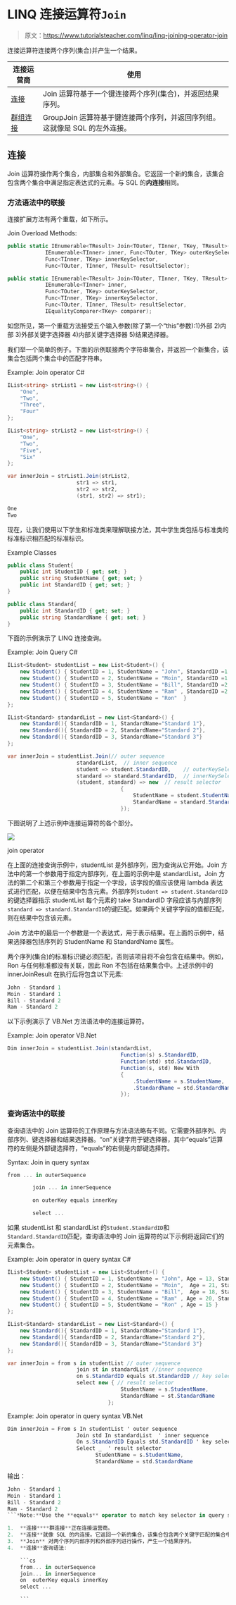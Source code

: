 # LINQ 连接运算符`Join`

> 原文：<https://www.tutorialsteacher.com/linq/linq-joining-operator-join>

连接运算符连接两个序列(集合)并产生一个结果。

| 连接运营商 | 使用 |
| --- | --- |
| [连接](#join) | Join 运算符基于一个键连接两个序列(集合)，并返回结果序列。 |
| [群组连接](/linq/linq-joining-operator-groupjoin) | GroupJoin 运算符基于键连接两个序列，并返回序列组。这就像是 SQL 的左外连接。 |

## 连接

Join 运算符操作两个集合，内部集合和外部集合。它返回一个新的集合，该集合包含两个集合中满足指定表达式的元素。与 SQL 的**内连接**相同。

### 方法语法中的联接

连接扩展方法有两个重载，如下所示。

Join Overload Methods:

```cs
public static IEnumerable<TResult> Join<TOuter, TInner, TKey, TResult>(this IEnumerable<TOuter> outer, 
            IEnumerable<TInner> inner, Func<TOuter, TKey> outerKeySelector, 
            Func<TInner, TKey> innerKeySelector, 
            Func<TOuter, TInner, TResult> resultSelector);

public static IEnumerable<TResult> Join<TOuter, TInner, TKey, TResult>(this IEnumerable<TOuter> outer, 
            IEnumerable<TInner> inner, 
            Func<TOuter, TKey> outerKeySelector,
            Func<TInner, TKey> innerKeySelector, 
            Func<TOuter, TInner, TResult> resultSelector,
            IEqualityComparer<TKey> comparer);

```

如您所见，第一个重载方法接受五个输入参数(除了第一个“this”参数):1)外部 2)内部 3)外部关键字选择器 4)内部关键字选择器 5)结果选择器。

我们举一个简单的例子。下面的示例联接两个字符串集合，并返回一个新集合，该集合包括两个集合中的匹配字符串。

Example: Join operator C#

```cs
IList<string> strList1 = new List<string>() { 
    "One", 
    "Two", 
    "Three", 
    "Four"
};

IList<string> strList2 = new List<string>() { 
    "One", 
    "Two", 
    "Five", 
    "Six"
};

var innerJoin = strList1.Join(strList2,
                      str1 => str1, 
                      str2 => str2, 
                      (str1, str2) => str1);
```

```cs
One
Two
```

现在，让我们使用以下学生和标准类来理解联接方法，其中学生类包括与标准类的标准标识相匹配的标准标识。

Example Classes

```cs
public class Student{ 
    public int StudentID { get; set; }
    public string StudentName { get; set; }
    public int StandardID { get; set; }
}

public class Standard{ 
    public int StandardID { get; set; }
    public string StandardName { get; set; }
}
```

下面的示例演示了 LINQ 连接查询。

Example: Join Query C#

```cs
IList<Student> studentList = new List<Student>() { 
    new Student() { StudentID = 1, StudentName = "John", StandardID =1 },
    new Student() { StudentID = 2, StudentName = "Moin", StandardID =1 },
    new Student() { StudentID = 3, StudentName = "Bill", StandardID =2 },
    new Student() { StudentID = 4, StudentName = "Ram" , StandardID =2 },
    new Student() { StudentID = 5, StudentName = "Ron"  } 
};

IList<Standard> standardList = new List<Standard>() { 
    new Standard(){ StandardID = 1, StandardName="Standard 1"},
    new Standard(){ StandardID = 2, StandardName="Standard 2"},
    new Standard(){ StandardID = 3, StandardName="Standard 3"}
};

var innerJoin = studentList.Join(// outer sequence 
                      standardList,  // inner sequence 
                      student => student.StandardID,    // outerKeySelector
                      standard => standard.StandardID,  // innerKeySelector
                      (student, standard) => new  // result selector
                                    {
                                        StudentName = student.StudentName,
                                        StandardName = standard.StandardName
                                    });
```

下图说明了上述示例中连接运算符的各个部分。

[![](img/e81b543cc7d1fea8f913d16ec54a1447.png)](../../Content/images/linq/linq-join-operator.png)

join operator



在上面的连接查询示例中，studentList 是外部序列，因为查询从它开始。Join 方法中的第一个参数用于指定内部序列，在上面的示例中是 standardList。Join 方法的第二个和第三个参数用于指定一个字段，该字段的值应该使用 lambda 表达式进行匹配，以便在结果中包含元素。外部序列`student => student.StandardID`的键选择器指示 studentList 每个元素的 take StandardID 字段应该与内部序列`standard => standard.StandardID`的键匹配。如果两个关键字字段的值都匹配，则在结果中包含该元素。

Join 方法中的最后一个参数是一个表达式，用于表示结果。在上面的示例中，结果选择器包括序列的 StudentName 和 StandardName 属性。

两个序列(集合)的标准标识键必须匹配，否则该项目将不会包含在结果中。例如，Ron 与任何标准都没有关联，因此 Ron 不包括在结果集合中。上述示例中的 innerJoinResult 在执行后将包含以下元素:

```cs
John - Standard 1
Moin - Standard 1
Bill - Standard 2
Ram - Standard 2
``` 

以下示例演示了 VB.Net 方法语法中的连接运算符。

Example: Join operator VB.Net

```cs
Dim innerJoin = studentList.Join(standardList, 
                                    Function(s) s.StandardID, 
                                    Function(std) std.StandardID, 
                                    Function(s, std) New With 
                                    {
                                        .StudentName = s.StudentName, 
                                        .StandardName = std.StandardName
                                    });
```

### 查询语法中的联接

查询语法中的 Join 运算符的工作原理与方法语法略有不同。它需要外部序列、内部序列、键选择器和结果选择器。“on”关键字用于键选择器，其中“equals”运算符的左侧是外部键选择符，“equals”的右侧是内部键选择符。

Syntax: Join in query syntax

```cs
from ... in outerSequence

        join ... in innerSequence  

        on outerKey equals innerKey

        select ...
```

如果 studentList 和 standardList 的`Student.StandardID`和`Standard.StandardID`匹配，查询语法中的 Join 运算符的以下示例将返回它们的元素集合。

Example: Join operator in query syntax C#

```cs
IList<Student> studentList = new List<Student>() { 
    new Student() { StudentID = 1, StudentName = "John", Age = 13, StandardID =1 },
    new Student() { StudentID = 2, StudentName = "Moin",  Age = 21, StandardID =1 },
    new Student() { StudentID = 3, StudentName = "Bill",  Age = 18, StandardID =2 },
    new Student() { StudentID = 4, StudentName = "Ram" , Age = 20, StandardID =2 },
    new Student() { StudentID = 5, StudentName = "Ron" , Age = 15 } 
};

IList<Standard> standardList = new List<Standard>() { 
    new Standard(){ StandardID = 1, StandardName="Standard 1"},
    new Standard(){ StandardID = 2, StandardName="Standard 2"},
    new Standard(){ StandardID = 3, StandardName="Standard 3"}
};

var innerJoin = from s in studentList // outer sequence
                      join st in standardList //inner sequence 
                      on s.StandardID equals st.StandardID // key selector 
                      select new { // result selector 
                                    StudentName = s.StudentName, 
                                    StandardName = st.StandardName 
                                };
```

Example: Join operator in query syntax VB.Net

```cs
Dim innerJoin = From s In studentList ' outer sequence
                      Join std In standardList  ' inner sequence 
                      On s.StandardID Equals std.StandardID ' key selector 
                      Select _  ' result selector
                            StudentName = s.StudentName,
                            StandardName = std.StandardName
```

输出：

```cs
John - Standard 1
Moin - Standard 1
Bill - Standard 2
Ram - Standard 2
```*Note:**Use the **equals** operator to match key selector in query syntax. `==` is not valid.**![](img/85db52f5404f0c468e1b194aa487d6a1.png)  Points to Remember :

1.  **连接****群连接**正在连接运营商。
2.  **连接**就像 SQL 的内连接。它返回一个新的集合，该集合包含两个关键字匹配的集合中的公共元素。
3.  **Join** 对两个序列内部序列和外部序列进行操作，产生一个结果序列。
4.  **连接**查询语法:

    ```cs
    from... in outerSequence
    join... in innerSequence 
    on  outerKey equals innerKey
    select ...

    ```